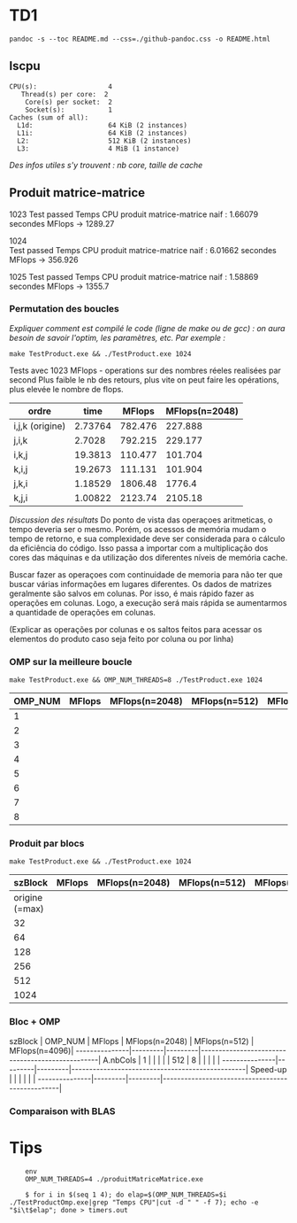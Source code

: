 
# TD1

`pandoc -s --toc README.md --css=./github-pandoc.css -o README.html`





## lscpu

```
CPU(s):                  4
   Thread(s) per core:  2
    Core(s) per socket:  2
    Socket(s):           1
Caches (sum of all):     
  L1d:                   64 KiB (2 instances)
  L1i:                   64 KiB (2 instances)
  L2:                    512 KiB (2 instances)
  L3:                    4 MiB (1 instance) 
```

*Des infos utiles s'y trouvent : nb core, taille de cache*



## Produit matrice-matrice
1023
Test passed
Temps CPU produit matrice-matrice naif : 1.66079 secondes
MFlops -> 1289.27

1024   
Test passed
Temps CPU produit matrice-matrice naif : 6.01662 secondes
MFlops -> 356.926

1025
Test passed
Temps CPU produit matrice-matrice naif : 1.58869 secondes
MFlops -> 1355.7


### Permutation des boucles

*Expliquer comment est compilé le code (ligne de make ou de gcc) : on aura besoin de savoir l'optim, les paramètres, etc. Par exemple :*

`make TestProduct.exe && ./TestProduct.exe 1024`

Tests avec 1023
MFlops - operations sur des nombres réeles realisées par second
Plus faible le nb des retours, plus vite on peut faire les opérations, plus elevée le nombre de flops.

  ordre           | time    | MFlops  | MFlops(n=2048) 
------------------|---------|---------|----------------
i,j,k (origine)   | 2.73764 | 782.476 | 227.888               
j,i,k             | 2.7028  | 792.215 | 229.177   
i,k,j             | 19.3813 | 110.477 | 101.704   
k,i,j             | 19.2673 | 111.131 | 101.904   
j,k,i             | 1.18529 | 1806.48 | 1776.4   
k,j,i             | 1.00822 | 2123.74 | 2105.18   


*Discussion des résultats*
Do ponto de vista das operaçoes aritmeticas, o tempo deveria ser o mesmo. Porém, os acessos de memória mudam o tempo de retorno, e sua complexidade deve ser considerada para o cálculo da eficiência do código. Isso passa a importar com a multiplicação dos cores das máquinas e da utilização dos diferentes níveis de memória cache.

Buscar fazer as operaçoes com continuidade de memoria para não ter que buscar várias informações em lugares diferentes.
Os dados de matrizes geralmente são salvos em colunas. Por isso, é mais rápido fazer as operações em colunas. Logo, a execução será mais rápida se aumentarmos a quantidade de operações em colunas. 

(Explicar as operações por colunas e os saltos feitos para acessar os elementos do produto caso seja feito por coluna ou por linha) 


### OMP sur la meilleure boucle 

`make TestProduct.exe && OMP_NUM_THREADS=8 ./TestProduct.exe 1024`

  OMP_NUM         | MFlops  | MFlops(n=2048) | MFlops(n=512)  | MFlops(n=4096)
------------------|---------|----------------|----------------|---------------
1                 |  |
2                 |  |
3                 |  |
4                 |  |
5                 |  |
6                 |  |
7                 |  |
8                 |  |




### Produit par blocs

`make TestProduct.exe && ./TestProduct.exe 1024`

  szBlock         | MFlops  | MFlops(n=2048) | MFlops(n=512)  | MFlops(n=4096)
------------------|---------|----------------|----------------|---------------
origine (=max)    |  |
32                |  |
64                |  |
128               |  |
256               |  |
512               |  | 
1024              |  |




### Bloc + OMP



  szBlock      | OMP_NUM | MFlops  | MFlops(n=2048) | MFlops(n=512)  | MFlops(n=4096)|
---------------|---------|---------|-------------------------------------------------|
A.nbCols       |  1      |         |                |                |               |
512            |  8      |         |                |                |               |
---------------|---------|---------|-------------------------------------------------|
Speed-up       |         |         |                |                |               |
---------------|---------|---------|-------------------------------------------------|



### Comparaison with BLAS


# Tips 

```
	env 
	OMP_NUM_THREADS=4 ./produitMatriceMatrice.exe
```

```
    $ for i in $(seq 1 4); do elap=$(OMP_NUM_THREADS=$i ./TestProductOmp.exe|grep "Temps CPU"|cut -d " " -f 7); echo -e "$i\t$elap"; done > timers.out
```
